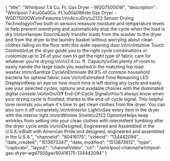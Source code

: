 {
    "title": "Whirlpool 7.4 Cu. Ft. Gas Dryer - WGD7500GW",
    "description": "Whirlpool 7.4\u00a0Cu. Ft.\u00a0White Gas Dryer - WGD7500GW\n\nFeatures:\n\nAccuDry\u2122 Sensor Drying Technology\nTwo built-in sensors measure moisture and temperature levels to help prevent overdrying and automatically stop the cycle when the load is dry.\n\n\nHamper Door\nEasily transfer loads from the washer to the dryer and from the dryer to the laundry basket without worrying about clean clothes falling on the floor with this wide-opening door.\n\n\nIntuitive Touch Controls\nLet the dryer guide you to the right cycle combinations or customize up to 26 of your own to get the right type of fabric care for whatever you're drying.\n\n\n7.4 cu. ft. Capacity\nGet plenty of room to easily handle the large loads you washed in the matching top load washer.\n\n\nSanitize Cycle\nEliminate 99.9% of common household bacteria for optimal fabric care.\n\n\nEstimated Time Remaining LED Display\nKeep an eye on how much time is left during any cycle and easily see your selected cycles, options and available choices with the illuminated digital console.\n\n\nOn\/Off End-Of-Cycle Signal\nYou'll always know when your drying cycle is finished, thanks to the end-of-cycle signal. This helpful tone reminds you when it's time to get clean clothes from the dryer. You can also turn it off completely.\n\n\nInterior Light\nSee every item in the dryer with the interior light.\n\n\nWrinkle Shield\u2122 Option\nHelps keep wrinkles from setting into your clean clothes with intermittent tumbling after the dryer cycle ends.\n\n\nDesigned, Engineered and Assembled in the U.S.A.\nBuilt with American Pride and designed, engineered and assembled in the U.S.A.",
    "channelid": "80416175",
    "videoid": "134442094",
    "date_created": "1513873347",
    "date_modified": "1513873612",
    "type": "captivate",
    "layout": "channelVideo",
    "url": "\/whirlpool-channel\/whirlpool-gas-dryer-wgd7500gw\/80416175-134442094"
}